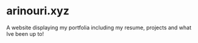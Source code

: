 # arinouri.xyz
 A website displaying my portfolia including my resume, projects and what Ive been up to!
